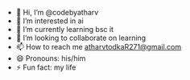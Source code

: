 - 👋 Hi, I’m @codebyatharv
- 👀 I’m interested in ai
- 🌱 I’m currently learning bsc it
- 💞️ I’m looking to collaborate on learning
- 📫 How to reach me atharvtodkaR271@gmail.com
- 😄 Pronouns: his/him
- ⚡ Fun fact: my life

<!---
codebyatharv/codebyatharv is a ✨ special ✨ repository because its `README.md` (this file) appears on your GitHub profile.
You can click the Preview link to take a look at your changes.
--->
